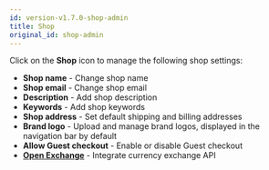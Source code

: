 ```yaml
---
id: version-v1.7.0-shop-admin
title: Shop
original_id: shop-admin
---
```

    
Click on the **Shop** <i class="rui font-icon fa fa-th"></i> icon to manage the following shop settings:

- **Shop name** - Change shop name
- **Shop email** - Change shop email
- **Description** - Add shop description
- **Keywords** - Add shop keywords
- **Shop address** - Set default shipping and billing addresses
- **Brand logo** - Upload and manage brand logos, displayed in the navigation bar by default
- **Allow Guest checkout** - Enable or disable Guest checkout
- **[Open Exchange](https://openexchangerates.org/)** - Integrate currency exchange API
